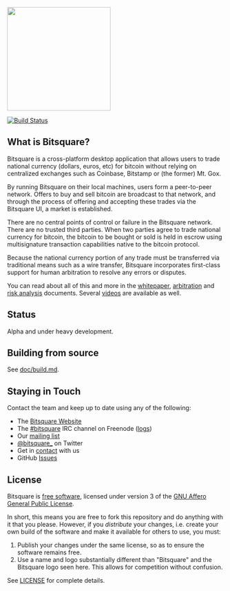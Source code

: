 <img src="https://bitsquare.io/images/logo.png" width="240"/>

[![Build Status](https://travis-ci.org/bitsquare/bitsquare.svg?branch=master)](https://travis-ci.org/bitsquare/bitsquare)


What is Bitsquare?
------------------

Bitsquare is a cross-platform desktop application that allows users to trade national currency (dollars, euros, etc) for bitcoin without relying on centralized exchanges such as Coinbase, Bitstamp or (the former) Mt. Gox.

By running Bitsquare on their local machines, users form a peer-to-peer network. Offers to buy and sell bitcoin are broadcast to that network, and through the process of offering and accepting these trades via the Bitsquare UI, a market is established.

There are no central points of control or failure in the Bitsquare network. There are no trusted third parties. When two parties agree to trade national currency for bitcoin, the bitcoin to be bought or sold is held in escrow using multisignature transaction capabilities native to the bitcoin protocol.

Because the national currency portion of any trade must be transferred via traditional means such as a wire transfer, Bitsquare incorporates first-class support for human arbitration to resolve any errors or disputes.

You can read about all of this and more in the [whitepaper](https://bitsquare.io/bitsquare.pdf), [arbitration](https://bitsquare.io/arbitration_system.pdf) and [risk analysis](https://bitsquare.io/risk_analysis.pdf) documents. Several [videos](https://bitsquare.io/blog/category/video) are available as well.

Status
------
Alpha and under heavy development.

Building from source
--------------------

See [doc/build.md](doc/build.md).


Staying in Touch
----------------

Contact the team and keep up to date using any of the following:

 - The [Bitsquare Website](https://bitsquare.io)
 - The [#bitsquare](https://webchat.freenode.net/?channels=bitsquare) IRC channel on Freenode ([logs](https://botbot.me/freenode/bitsquare)) 
 - Our [mailing list](https://groups.google.com/forum/#!forum/bitsquare)
 - [@bitsquare_](https://twitter.com/bitsquare_) on Twitter
 - Get in [contact](https://bitsquare.io/contact/) with us
 - GitHub [Issues](https://github.com/bitsquare/bitsquare/issues)


License
-------

Bitsquare is [free software](https://www.gnu.org/philosophy/free-sw.html), licensed under version 3 of the [GNU Affero General Public License](https://gnu.org/licenses/agpl.html).

In short, this means you are free to fork this repository and do anything with it that you please. However, if you _distribute_ your changes, i.e. create your own build of the software and make it available for others to use, you must:

 1. Publish your changes under the same license, so as to ensure the software remains free.
 2. Use a name and logo substantially different than "Bitsquare" and the Bitsquare logo seen here. This allows for competition without confusion.

See [LICENSE](LICENSE) for complete details.
